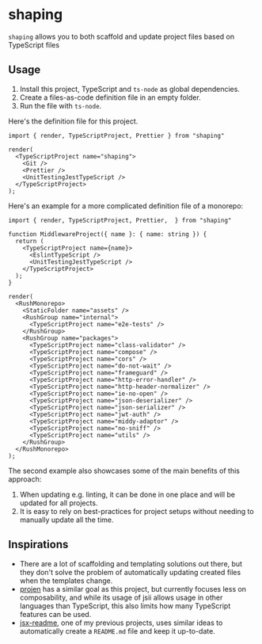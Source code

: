 # shaping

`shaping` allows you to both scaffold and update project files based on TypeScript files 

## Usage

1. Install this project, TypeScript and `ts-node` as global dependencies.
2. Create a files-as-code definition file in an empty folder.
3. Run the file with `ts-node`.

Here's the definition file for this project.
```tsx
import { render, TypeScriptProject, Prettier } from "shaping"

render(
  <TypeScriptProject name="shaping">
    <Git />
    <Prettier />
    <UnitTestingJestTypeScript />
  </TypeScriptProject>
);
```

Here's an example for a more complicated definition file of a monorepo:
```tsx
import { render, TypeScriptProject, Prettier,  } from "shaping"

function MiddlewareProject({ name }: { name: string }) {
  return (
    <TypeScriptProject name={name}>
      <EslintTypeScript />
      <UnitTestingJestTypeScript />
    </TypeScriptProject>
  );
}

render(
  <RushMonorepo>
    <StaticFolder name="assets" />
    <RushGroup name="internal">
      <TypeScriptProject name="e2e-tests" />
    </RushGroup>
    <RushGroup name="packages">
      <TypeScriptProject name="class-validator" />
      <TypeScriptProject name="compose" />
      <TypeScriptProject name="cors" />
      <TypeScriptProject name="do-not-wait" />
      <TypeScriptProject name="frameguard" />
      <TypeScriptProject name="http-error-handler" />
      <TypeScriptProject name="http-header-normalizer" />
      <TypeScriptProject name="ie-no-open" />
      <TypeScriptProject name="json-deserializer" />
      <TypeScriptProject name="json-serializer" />
      <TypeScriptProject name="jwt-auth" />
      <TypeScriptProject name="middy-adaptor" />
      <TypeScriptProject name="no-sniff" />
      <TypeScriptProject name="utils" />
    </RushGroup>
  </RushMonorepo>
);
```

The second example also showcases some of the main benefits of this approach:
1. When updating e.g. linting, it can be done in one place and will be updated for all projects.
2. It is easy to rely on best-practices for project setups without needing to manually update all the time.

## Inspirations

* There are a lot of scaffolding and templating solutions out there, but they don't solve the problem of
  automatically updating created files when the templates change.
* [projen](https://github.com/projen/projen) has a similar goal as this project, but currently focuses less
  on composability, and while its usage of jsii allows usage in other languages than TypeScript, this also limits
  how many TypeScript features can be used.
* [jsx-readme](https://github.com/dbartholomae/jsx-readme), one of my previous projects, uses similar ideas
  to automatically create a `README.md` file and keep it up-to-date.